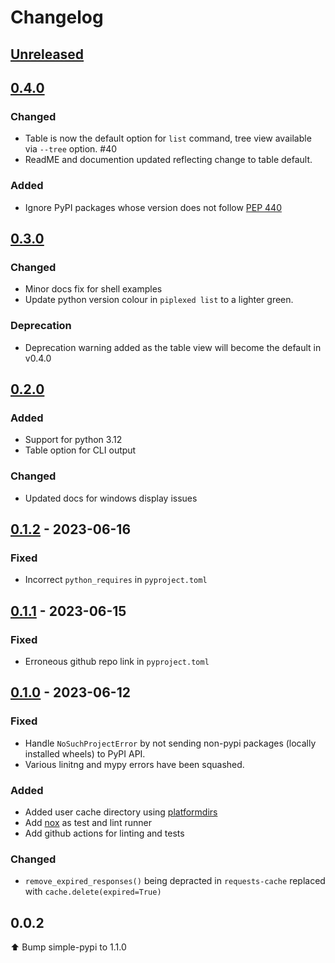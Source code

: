 # Changelog

## [Unreleased](https://github.com/aj-white/piplexed/compare/v0.3.0...HEAD)

## [0.4.0](https://github.com/aj-white/piplexed/compare/v0.3.0...v0.4.0)

### Changed
- Table is now the default option for `list` command, tree view available via `--tree` option. #40
- ReadME and documention updated reflecting change to table default.

### Added
- Ignore PyPI packages whose version does not follow [PEP 440](https://peps.python.org/pep-0440/)

## [0.3.0](https://github.com/aj-white/piplexed/compare/v0.2.0...v0.3.0)

### Changed
- Minor docs fix for shell examples
- Update python version colour in `piplexed list` to a lighter green.

### Deprecation
- Deprecation warning added as the table view will become the default in v0.4.0

## [0.2.0](https://github.com/aj-white/piplexed/compare/v0.1.2...v0.2.0)

### Added

- Support for python 3.12
- Table option for CLI output

### Changed

- Updated docs for windows display issues


## [0.1.2](https://github.com/aj-white/piplexed/compare/v0.1.1...v0.1.2) - 2023-06-16

### Fixed

- Incorrect `python_requires` in `pyproject.toml`

## [0.1.1](https://github.com/aj-white/piplexed/compare/v0.1.0...v0.1.1) - 2023-06-15

### Fixed

- Erroneous github repo link in `pyproject.toml`

## [0.1.0](https://github.com/aj-white/piplexed/tag/v0.1.0) - 2023-06-12

### Fixed

- Handle `NoSuchProjectError` by not sending non-pypi packages (locally installed wheels) to PyPI API.
- Various linitng and mypy errors have been squashed.



### Added

- Added user cache directory using [platformdirs](https://github.com/platformdirs/platformdirs)
- Add [nox](https://github.com/wntrblm/nox) as test and lint runner
- Add github actions for linting and tests

### Changed

- `remove_expired_responses()` being depracted in `requests-cache` replaced with `cache.delete(expired=True)`


## 0.0.2

⬆ Bump simple-pypi to 1.1.0